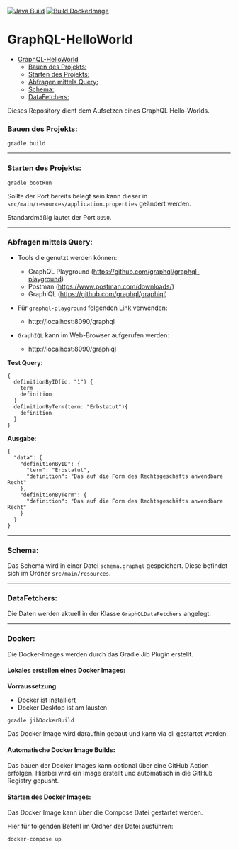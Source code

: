 [![Java Build](https://github.com/ni920/GraphQL-HelloWorld/actions/workflows/gradle.yml/badge.svg)](https://github.com/ni920/GraphQL-HelloWorld/actions/workflows/gradle.yml)
[![Build DockerImage](https://github.com/ni920/GraphQL-HelloWorld/actions/workflows/buildImage.yml/badge.svg)](https://github.com/ni920/GraphQL-HelloWorld/actions/workflows/buildImage.yml)

# GraphQL-HelloWorld

- [GraphQL-HelloWorld](#graphql-helloworld)
    - [Bauen des Projekts:](#bauen-des-projekts)
    - [Starten des Projekts:](#starten-des-projekts)
    - [Abfragen mittels Query:](#abfragen-mittels-query)
    - [Schema:](#schema)
    - [DataFetchers:](#datafetchers)

Dieses Repository dient dem Aufsetzen eines GraphQL Hello-Worlds.

### Bauen des Projekts:
```
gradle build
```

---

### Starten des Projekts:
```
gradle bootRun
```
Sollte der Port bereits belegt sein kann dieser in `src/main/resources/application.properties` geändert werden.

Standardmäßig lautet der Port `8090`.

---

### Abfragen mittels Query:
+ Tools die genutzt werden können:
  + GraphQL Playground (https://github.com/graphql/graphql-playground)
  + Postman (https://www.postman.com/downloads/)
  + GraphiQL (https://github.com/graphql/graphiql)
  

+ Für `graphql-playground` folgenden Link verwenden:

  + http://localhost:8090/graphql

+ `GraphIQL` kann im Web-Browser aufgerufen werden:

  + http://localhost:8090/graphiql

**Test Query**:
```
{
  definitionByID(id: "1") {
    term
    definition
  }
  definitionByTerm(term: "Erbstatut"){
    definition
  }
}
```

**Ausgabe**: 
```
{
  "data": {
    "definitionByID": {
      "term": "Erbstatut",
      "definition": "Das auf die Form des Rechtsgeschäfts anwendbare Recht"
    },
    "definitionByTerm": {
      "definition": "Das auf die Form des Rechtsgeschäfts anwendbare Recht"
    }
  }
}
````

---

### Schema:

Das Schema wird in einer Datei `schema.graphql` gespeichert.
Diese befindet sich im Ordner `src/main/resources`.

---

### DataFetchers:

Die Daten werden aktuell in der Klasse `GraphQLDataFetchers` angelegt.


--- 

### Docker:

Die Docker-Images werden durch das Gradle Jib Plugin erstellt.

#### Lokales erstellen eines Docker Images:

**Vorraussetzung**:
+ Docker ist installiert
+ Docker Desktop ist am lausten

```
gradle jibDockerBuild
```

Das Docker Image wird daraufhin gebaut und kann via 
cli gestartet werden.

#### Automatische Docker Image Builds:

Das bauen der Docker Images kann optional über eine 
GitHub Action erfolgen. 
Hierbei wird ein Image erstellt und automatisch in die 
GitHub Registry gepusht.

#### Starten des Docker Images:

Das Docker Image kann über die Compose Datei gestartet werden.

Hier für folgenden Befehl im Ordner der Datei ausführen:

```
docker-compose up
```
